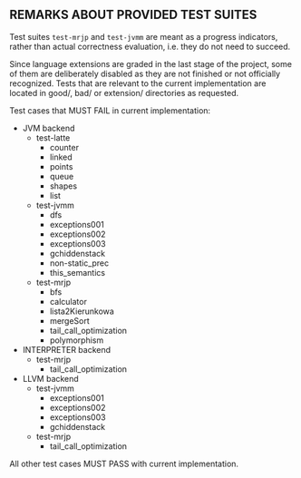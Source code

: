 REMARKS ABOUT PROVIDED TEST SUITES
----------------------------------
Test suites `test-mrjp` and `test-jvmm` are meant as a progress indicators, rather than actual correctness evaluation,
i.e. they do not need to succeed.

Since language extensions are graded in the last stage of the project, some of them are deliberately disabled as they
are not finished or not officially recognized.
Tests that are relevant to the current implementation are located in good/, bad/ or extension/ directories as requested.

Test cases that MUST FAIL in current implementation:
+   JVM backend
    *   test-latte
        -   counter
        -   linked
        -   points
        -   queue
        -   shapes
        -   list
    *   test-jvmm
        -   dfs
        -   exceptions001
        -   exceptions002
        -   exceptions003
        -   gchiddenstack
        -   non-static_prec
        -   this_semantics
    *   test-mrjp
        -   bfs
        -   calculator
        -   lista2Kierunkowa
        -   mergeSort
        -   tail_call_optimization
        -   polymorphism
+   INTERPRETER backend
    *   test-mrjp
        -   tail_call_optimization
+   LLVM backend
    *   test-jvmm
        -   exceptions001
        -   exceptions002
        -   exceptions003
        -   gchiddenstack
    *   test-mrjp
        -   tail_call_optimization

All other test cases MUST PASS with current implementation.
